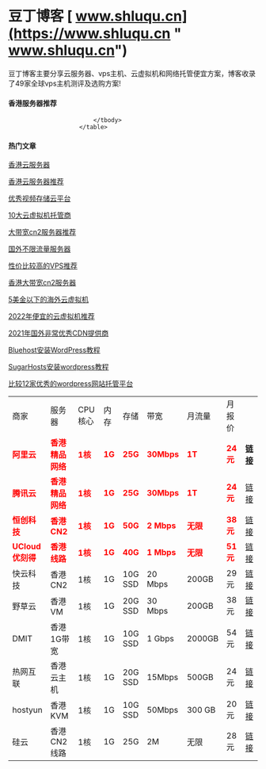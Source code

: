 # 豆丁博客 [ www.shluqu.cn](https://www.shluqu.cn " www.shluqu.cn")
豆丁博客主要分享云服务器、vps主机、云虚拟机和网络托管便宜方案，博客收录了49家全球vps主机测评及选购方案!

#### 香港服务器推荐
<table class="table table-bordered">
                            <tbody>
                                <tr>
                                    <td>商家</td>
                                    <td>服务器</td>
                                    <td>CPU核心</td>
                                    <td>内存</td>
                                    <td>存储</td>
                                    <td>带宽</td>
                                    <td>月流量</td>
                                    <td>月报价</td>
                                    <td></td>
                                </tr>
                                <tr>
                                    <td>
                                        <font color="#ff0000"><span style="font-weight: 700;">阿里云</span></font>
                                    </td>
                                    <td>
                                        <font color="#ff0000"><span style="font-weight: 700;">香港精品网络</span></font>
                                    </td>
                                    <td>
                                        <font color="#ff0000"><span style="font-weight: 700;">1核</span></font>
                                    </td>
                                    <td>
                                        <font color="#ff0000"><span style="font-weight: 700;">1G</span></font>
                                    </td>
                                    <td>
                                        <font color="#ff0000"><span style="font-weight: 700;">25G</span></font>
                                    </td>
                                    <td>
                                        <font color="#ff0000"><span style="font-weight: 700;">30Mbps</span></font>
                                    </td>
                                    <td>
                                        <font color="#ff0000"><span style="font-weight: 700;">1T</span></font>
                                    </td>
                                    <td>
                                        <font color="#ff0000"><span style="font-weight: 700;">24元</span></font>
                                    </td>
                                    <td>
                                        <font color="#ff0000"><span style="font-weight: 700;"><a href="https://curl.qcloud.com/CRTvJsW9" target="_blank" rel="nofollow noopener">链接</a></span></font></td>
                                </tr>
                                <tr>
                                    <td><font color="#ff0000"><span style="font-weight: 700;">腾讯云</span></font>
                                    </td>
                                    <td>
                                        <font color="#ff0000"><span style="font-weight: 700;">香港精品网络</span></font>
                                    </td>
                                    <td>
                                        <font color="#ff0000"><span style="font-weight: 700;">1核</span></font>
                                    </td>
                                    <td>
                                        <font color="#ff0000"><span style="font-weight: 700;">1G</span></font>
                                    </td>
                                    <td>
                                        <font color="#ff0000"><span style="font-weight: 700;">25G</span></font>
                                    </td>
                                    <td>
                                        <font color="#ff0000"><span style="font-weight: 700;">30Mbps</span></font>
                                    </td>
                                    <td>
                                        <font color="#ff0000"><span style="font-weight: 700;">1T</span></font>
                                    </td>
                                    <td>
                                        <font color="#ff0000"><span style="font-weight: 700;">24元</span></font>
                                    </td>
                                    <td><a href="https://www.shluqu.cn/go/aliyun.html" target="_blank" rel="nofollow noopener">链接</a></td>
                                </tr>
                                <tr>
                                    <td>
                                        <font color="#ff0000"><span style="font-weight: 700;">恒创科技</span></font>
                                    </td>
                                    <td>
                                        <font color="#ff0000"><span style="font-weight: 700;">香港CN2</span></font>
                                    </td>
                                    <td>
                                        <font color="#ff0000"><span style="font-weight: 700;">1核</span></font>
                                    </td>
                                    <td>
                                        <font color="#ff0000"><span style="font-weight: 700;">1G</span></font>
                                    </td>
                                    <td>
                                        <font color="#ff0000"><span style="font-weight: 700;">50G</span></font>
                                    </td>
                                    <td>
                                        <font color="#ff0000"><span style="font-weight: 700;">2 Mbps</span></font>
                                    </td>
                                    <td>
                                        <font color="#ff0000"><span style="font-weight: 700;">无限</span></font>
                                    </td>
                                    <td>
                                        <font color="#ff0000"><span style="font-weight: 700;">38元</span></font>
                                    </td>
                                    <td><a href="http://my.henghost.com/aff.php?aff=7209" target="_blank" rel="nofollow noopener">链接</a></td>
                                </tr>
                                <tr>
                                    <td>
                                        <font color="#ff0000"><span style="font-weight: 700;">UCloud<br>优刻得</span></font>
                                    </td>
                                    <td>
                                        <font color="#ff0000"><span style="font-weight: 700;">香港线路</span></font>
                                    </td>
                                    <td>
                                        <font color="#ff0000"><span style="font-weight: 700;">1核</span></font>
                                    </td>
                                    <td>
                                        <font color="#ff0000"><span style="font-weight: 700;">1G</span></font>
                                    </td>
                                    <td>
                                        <font color="#ff0000"><span style="font-weight: 700;">40G</span></font>
                                    </td>
                                    <td>
                                        <font color="#ff0000"><span style="font-weight: 700;">1 Mbps</span></font>
                                    </td>
                                    <td>
                                        <font color="#ff0000"><span style="font-weight: 700;">无限</span></font>
                                    </td>
                                    <td>
                                        <font color="#ff0000"><span style="font-weight: 700;">51元</span></font>
                                    </td>
                                    <td><a href="https://www.ucloud.cn/" target="_blank" rel="nofollow noopener">链接</a></td>
                                </tr>
                                <tr>
                                    <td>快云科技</td>
                                    <td>香港CN2</td>
                                    <td>1核</td>
                                    <td>1G</td>
                                    <td>10G<br>SSD</td>
                                    <td>20 Mbps</td>
                                    <td>200GB</td>
                                    <td>29元</td>
                                    <td><a href="http://www.345idc.com/aff/CJKWVOXC" target="_blank" rel="nofollow noopener">链接</a></td>
                                </tr>
                                <tr>
                                    <td>野草云</td>
                                    <td>香港VM</td>
                                    <td>1核</td>
                                    <td>1G</td>
                                    <td>20G<br>SSD</td>
                                    <td>30 Mbps</td>
                                    <td>200GB</td>
                                    <td>38元</td>
                                    <td><a href="https://my.yecaoyun.com/aff.php?aff=1601" target="_blank" rel="nofollow noopener">链接</a></td>
                                </tr>
                                <tr>
                                    <td>DMIT</td>
                                    <td>香港1G带宽</td>
                                    <td>1核</td>
                                    <td>1G</td>
                                    <td>10G<br>SSD</td>
                                    <td>1 Gbps</td>
                                    <td>2000GB</td>
                                    <td>54元</td>
                                    <td><a href="https://www.dmit.io/aff.php?aff=3484" target="_blank" rel="nofollow noopener">链接</a></td>
                                </tr>
                                <tr>
                                    <td>热网互联</td>
                                    <td>香港云主机</td>
                                    <td>1核</td>
                                    <td>1G</td>
                                    <td>20G<br>SSD</td>
                                    <td>15Mbps</td>
                                    <td>500GB</td>
                                    <td>24元</td>
                                    <td><a href="https://www.hotiis.com/?ref=ZCFHqlag" target="_blank" rel="nofollow noopener">链接</a></td>
                                </tr>
                                <tr>
                                    <td>hostyun</td>
                                    <td>香港KVM</td>
                                    <td>1核</td>
                                    <td>1G</td>
                                    <td>10G<br>SSD</td>
                                    <td>50Mbps</td>
                                    <td>300 GB</td>
                                    <td>20元</td>
                                    <td><a href="https://my.hostyun.com/page.aspx?c=referral&amp;u=26481" target="_blank" rel="nofollow noopener">链接</a></td>
                                </tr>
                                <tr>
                                    <td>硅云</td>
                                    <td>香港CN2线路</td>
                                    <td>1核</td>
                                    <td>1G</td>
                                    <td>25G</td>
                                    <td>2M</td>
                                    <td>无限</td>
                                    <td>28元</td>
                                    <td><a href="https://www.vpsor.cn?userCode=ph15c53" target="_blank" rel="nofollow noopener">链接</a></td>
                                </tr>

                            </tbody>
                        </table>
                               

#### 热门文章


<a href="https://www.shluqu.cn/17.html">香港云服务器</a>

<a href="https://www.shluqu.cn/17.html">香港云服务器推荐</a>

<a href="https://www.shluqu.cn/2991.html">优秀视频存储云平台</a>

<a href="https://www.shluqu.cn/2553.html">10大云虚拟机托管商</a>

<a href="https://www.shluqu.cn/18.html">大带宽cn2服务器推荐</a>

<a href="https://www.shluqu.cn/2570.html">国外不限流量服务器</a>

<a href="https://www.shluqu.cn/sample-page">性价比较高的VPS推荐</a>

<a href="https://www.shluqu.cn/18.html">香港大带宽cn2服务器</a>

<a href="https://www.shluqu.cn/4486.html">5美金以下的海外云虚拟机</a>

<a href="https://www.shluqu.cn/16.html">2022年便宜的云虚拟机推荐</a>

<a href="https://www.shluqu.cn/3165.html">2021年国外非常优秀CDN提供商</a>

<a href="https://www.shluqu.cn/2580.html">Bluehost安装WordPress教程</a>

<a href="https://www.shluqu.cn/2816.html">SugarHosts安装wordpress教程</a>

<a href="https://www.shluqu.cn/2784.html">比较12家优秀的wordpress网站托管平台</a>

